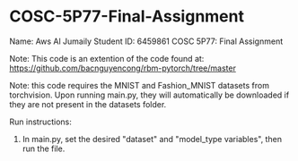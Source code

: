 # COSC-5P77-Final-Assignment
Name: Aws Al Jumaily 
Student ID: 6459861
COSC 5P77: Final Assignment 

Note: This code is an extention of the code found at: https://github.com/bacnguyencong/rbm-pytorch/tree/master

Note: this code requires the MNIST and Fashion_MNIST datasets from torchvision. Upon running main.py, they will automatically be downloaded if they are not present in the datasets folder.

Run instructions:
1. In main.py, set the desired "dataset" and "model_type variables", then run the file.
